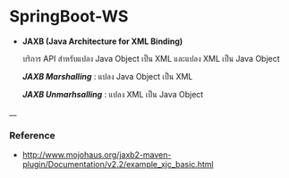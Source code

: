 # SpringBoot-WS

- __JAXB (Java Architecture for XML Binding)__

	บริการ API สำหรับแปลง Java Object เป็น XML และแปลง XML เป็น Java Object 

	***JAXB Marshalling*** : แปลง Java Object เป็น XML

	***JAXB Unmarhsalling*** : แปลง XML เป็น Java Object 
	
__
### Reference

- http://www.mojohaus.org/jaxb2-maven-plugin/Documentation/v2.2/example_xjc_basic.html
